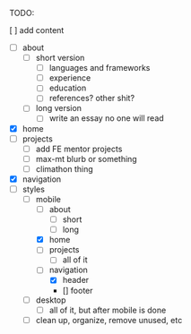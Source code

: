 TODO:

[ ] add content

- [ ] about
  - [ ] short version
    - [ ] languages and frameworks
    - [ ] experience
    - [ ] education
    - [ ] references? other shit?
  - [ ] long version
    - [ ] write an essay no one will read
- [x] home
- [ ] projects
  - [ ] add FE mentor projects
  - [ ] max-mt blurb or something
  - [ ] climathon thing
- [x] navigation
- [ ] styles
  - [ ] mobile
    - [ ] about
      - [ ] short
      - [ ] long
    - [x] home
    - [ ] projects
      - [ ] all of it
    - [ ] navigation
      - [x] header
      - [] footer
  - [ ] desktop
    - [ ] all of it, but after mobile is done
  - [ ] clean up, organize, remove unused, etc
